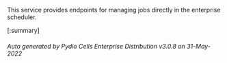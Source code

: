 






This service provides endpoints for managing jobs directly in the enterprise scheduler.

[:summary]

###### Auto generated by Pydio Cells Enterprise Distribution v3.0.8 on 31-May-2022
